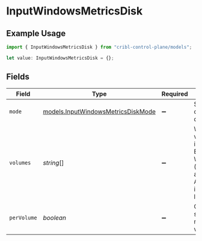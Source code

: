 # InputWindowsMetricsDisk

## Example Usage

```typescript
import { InputWindowsMetricsDisk } from "cribl-control-plane/models";

let value: InputWindowsMetricsDisk = {};
```

## Fields

| Field                                                                                                                                                  | Type                                                                                                                                                   | Required                                                                                                                                               | Description                                                                                                                                            |
| ------------------------------------------------------------------------------------------------------------------------------------------------------ | ------------------------------------------------------------------------------------------------------------------------------------------------------ | ------------------------------------------------------------------------------------------------------------------------------------------------------ | ------------------------------------------------------------------------------------------------------------------------------------------------------ |
| `mode`                                                                                                                                                 | [models.InputWindowsMetricsDiskMode](../models/inputwindowsmetricsdiskmode.md)                                                                         | :heavy_minus_sign:                                                                                                                                     | Select the level of details for disk metrics                                                                                                           |
| `volumes`                                                                                                                                              | *string*[]                                                                                                                                             | :heavy_minus_sign:                                                                                                                                     | Windows volumes to include/exclude. E.g.: C:, !E:, etc. Wildcards and ! (not) operators are supported. All volumes are included if this list is empty. |
| `perVolume`                                                                                                                                            | *boolean*                                                                                                                                              | :heavy_minus_sign:                                                                                                                                     | Generate separate metrics for each volume                                                                                                              |